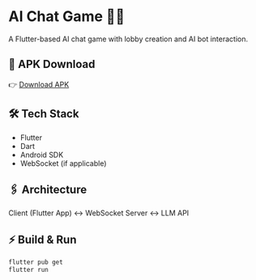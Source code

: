# AI Chat Game 🤖💬

A Flutter-based AI chat game with lobby creation and AI bot interaction.

## 📱 APK Download
👉 [Download APK](https://drive.google.com/file/d/14ZvMmRLYnuq889S4hu7crnrUf0ByjxC5/view?usp=sharing)

## 🛠 Tech Stack
- Flutter
- Dart
- Android SDK
- WebSocket (if applicable)

## 🖇 Architecture
Client (Flutter App) ↔ WebSocket Server ↔ LLM API

## ⚡ Build & Run
```bash
flutter pub get
flutter run
